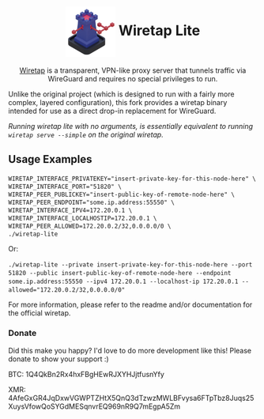 <div align="center">

# <img align="center" src="https://github.com/sandialabs/wiretap/raw/main/media/wiretap_logo.png" width="20%"> Wiretap Lite

[Wiretap](https://github.com/sandialabs/wiretap) is a transparent, VPN-like proxy server that tunnels traffic via WireGuard and requires no special privileges to run.
</div>

Unlike the original project (which is designed to run with a fairly more complex, layered configuration), this fork provides a wiretap binary intended for use as a direct drop-in replacement for WireGuard.

_Running wiretap lite with no arguments, is essentially equivalent to running `wiretap serve --simple` on the original wiretap._

## Usage Examples

```
WIRETAP_INTERFACE_PRIVATEKEY="insert-private-key-for-this-node-here" \
WIRETAP_INTERFACE_PORT="51820" \
WIRETAP_PEER_PUBLICKEY="insert-public-key-of-remote-node-here" \
WIRETAP_PEER_ENDPOINT="some.ip.address:55550" \
WIRETAP_INTERFACE_IPV4=172.20.0.1 \
WIRETAP_INTERFACE_LOCALHOSTIP=172.20.0.1 \
WIRETAP_PEER_ALLOWED=172.20.0.2/32,0.0.0.0/0 \
./wiretap-lite
```

Or:

`./wiretap-lite --private insert-private-key-for-this-node-here --port 51820 --public insert-public-key-of-remote-node-here --endpoint some.ip.address:55550 --ipv4 172.20.0.1 --localhost-ip 172.20.0.1 --allowed="172.20.0.2/32,0.0.0.0/0"`

For more information, please refer to the readme and/or documentation for the official wiretap.

### Donate
Did this make you happy? I'd love to do more development like this! Please donate to show your support :)

BTC: 1Q4QkBn2Rx4hxFBgHEwRJXYHJjtfusnYfy

XMR: 4AfeGxGR4JqDxwVGWPTZHtX5QnQ3dTzwzMWLBFvysa6FTpTbz8Juqs25XuysVfowQoSYGdMESqnvrEQ969nR9Q7mEgpA5Zm
